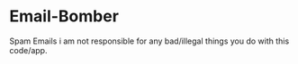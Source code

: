 # Email-Bomber
Spam Emails
i am not responsible for any bad/illegal things you do with this code/app.
